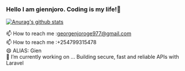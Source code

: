 ### Hello I am giennjoro. Coding is my life!👋  
[![Anurag's github stats](https://github-readme-stats.vercel.app/api?username=giennjoro)](https://github.com/anuraghazra/github-readme-stats)
<!--
**giennjoro/giennjoro** is a ✨ _special_ ✨ repository because its `README.md` (this file) appears on your GitHub profile.

Here are some ideas to get you started:

- 🔭 I’m currently working on ...
- 🌱 I’m currently learning ...
- 👯 I’m looking to collaborate on ...
- 🤔 I’m looking for help with ...
- 💬 Ask me about ...
- 📫 How to reach me: georgenjoroge977@gmail.com, 0799315478
- 😄 ALIAS: Gien
- ⚡ Fun fact: I love PHP
-->
📫 How to reach me :georgenjoroge977@gmail.com  
📫 How to reach me :+254799315478  
😄 ALIAS: Gien  
 🔭 I’m currently working on ... Building secure, fast and reliable APIs with Laravel  
